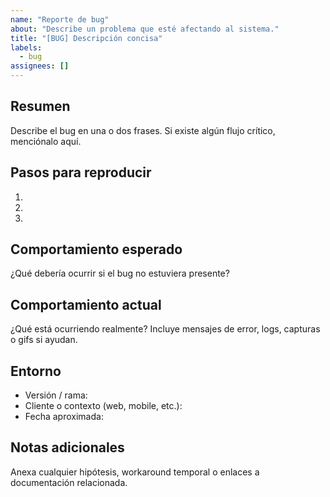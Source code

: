 ```yaml
---
name: "Reporte de bug"
about: "Describe un problema que esté afectando al sistema."
title: "[BUG] Descripción concisa"
labels:
  - bug
assignees: []
---
```


## Resumen
Describe el bug en una o dos frases. Si existe algún flujo crítico, menciónalo aquí.

## Pasos para reproducir
1. 
2. 
3. 

## Comportamiento esperado
¿Qué debería ocurrir si el bug no estuviera presente?

## Comportamiento actual
¿Qué está ocurriendo realmente? Incluye mensajes de error, logs, capturas o gifs si ayudan.

## Entorno
- Versión / rama: 
- Cliente o contexto (web, mobile, etc.): 
- Fecha aproximada: 

## Notas adicionales
Anexa cualquier hipótesis, workaround temporal o enlaces a documentación relacionada.
